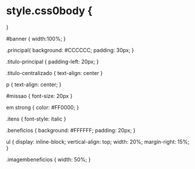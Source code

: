 # style.css0body {

}

#banner {
width:100%;
}

.principal{
background: #CCCCCC;
padding: 30px;
}

.titulo-principal {
padding-left: 20px;
}

.titulo-centralizado {
text-align: center
}

p {
text-align: center; 
}

#missao {
font-size: 20px
}

em strong {
color: #FF0000;
}

.itens {
font-style: italic
}

.beneficios {
background: #FFFFFF;
padding: 20px;
}

ul {
display: inline-block;
vertical-align: top;
width: 20%;
margin-right: 15%;
}

.imagembeneficios {
width: 50%;
}
